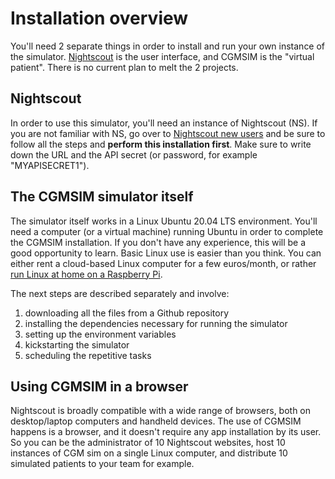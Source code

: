 # Installation overview

You'll need 2 separate things in order to install and run your own instance of the simulator. [Nightscout](nightscout.md) is the user interface, and CGMSIM is the "virtual patient". There is no current plan to melt the 2 projects. 

## Nightscout

In order to use this simulator, you'll need an instance of Nightscout (NS). If you are not familiar with NS, go over to [Nightscout new users](https://nightscout.github.io/nightscout/new_user) and be sure to follow all the steps and **perform this installation first**. Make sure to write down the URL and the API secret (or password, for example "MYAPISECRET1").

## The CGMSIM simulator itself
The simulator itself works in a Linux Ubuntu 20.04 LTS environment. You'll need a computer (or a virtual machine) running Ubuntu in order to complete the CGMSIM installation. If you don't have any experience, this will be a good opportunity to learn. Basic Linux use is easier than you think. You can either rent a cloud-based Linux computer for a few euros/month, or rather [run Linux at home on a Raspberry Pi](linux.md).


The next steps are described separately and involve: 

1. downloading all the files from a Github repository
2. installing the dependencies necessary for running the simulator
3. setting up the environment variables
4. kickstarting the simulator
5. scheduling the repetitive tasks

## Using CGMSIM in a browser

Nightscout is broadly compatible with a wide range of browsers, both on desktop/laptop computers and handheld devices. The use of CGMSIM happens is a browser, and it doesn't require any app installation by its user. So you can be the administrator of 10 Nightscout websites, host 10 instances of CGM sim on a single Linux computer, and distribute 10 simulated patients to your team for example. 